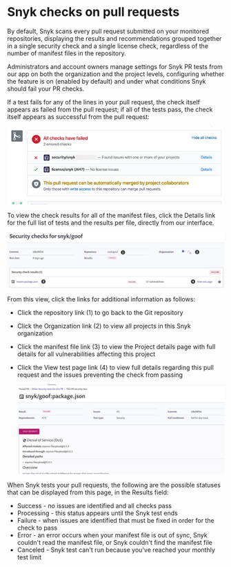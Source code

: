 # Snyk checks on pull requests

By default, Snyk scans every pull request submitted on your monitored repositories, displaying the results and recommendations grouped together in a single security check and a single license check, regardless of the number of manifest files in the repository.

Administrators and account owners manage settings for Snyk PR tests from our app on both the organization and the project levels, configuring whether the feature is on \(enabled by default\) and under what conditions Snyk should fail your PR checks.

If a test fails for any of the lines in your pull request, the check itself appears as failed from the pull request; if all of the tests pass, the check itself appears as successful from the pull request:

![](../../.gitbook/assets/uuid-08a4b511-c3a4-49ed-1bd2-e234a51c126c-en.jpeg)

To view the check results for all of the manifest files, click the Details link for the full list of tests and the results per file, directly from our interface.

![](../../.gitbook/assets/uuid-c65f2c6c-d6ad-0fa5-5a0e-6ca0a8f8eeaa-en.jpeg)

From this view, click the links for additional information as follows:

* Click the repository link \(1\) to go back to the Git repository
* Click the Organization link \(2\) to view all projects in this Snyk organization
* Click the manifest file link \(3\) to view the Project details page with full details for all vulnerabilities affecting this project
* Click the View test page link \(4\) to view full details regarding this pull request and the issues preventing the check from passing

  ![TestDetails.jpg](../../.gitbook/assets/uuid-617d6ed9-3571-1913-ca32-f30d2f0b3138-en.jpg)

When Snyk tests your pull requests, the following are the possible statuses that can be displayed from this page, in the Results field:

* Success - no issues are identified and all checks pass
* Processing - this status appears until the Snyk test ends
* Failure - when issues are identified that must be fixed in order for the check to pass
* Error - an error occurs when your manifest file is out of sync, Snyk couldn't read the manifest file, or Snyk couldn't find the manifest file
* Canceled - Snyk test can't run because you've reached your monthly test limit

